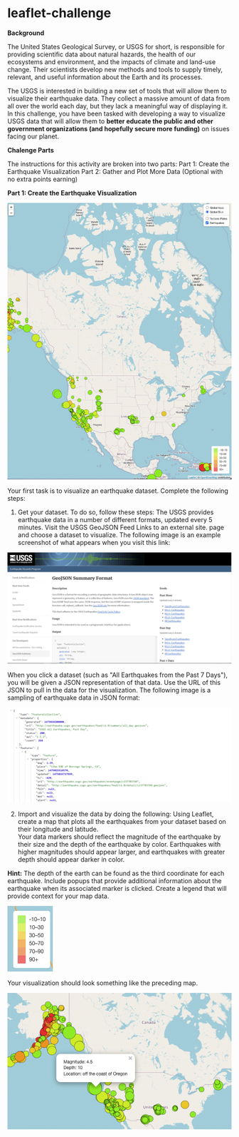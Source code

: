 # leaflet-challenge

**Background**

The United States Geological Survey, or USGS for short, is responsible for providing scientific data about natural hazards, the health of our ecosystems and environment, and the impacts of climate and land-use change. Their scientists develop new methods and tools to supply timely, relevant, and useful information about the Earth and its processes.

The USGS is interested in building a new set of tools that will allow them to visualize their earthquake data. They collect a massive amount of data from all over the world each day, but they lack a meaningful way of displaying it. In this challenge, you have been tasked with developing a way to visualize USGS data that will allow them to **better educate the public and other government organizations (and hopefully secure more funding)** on issues facing our planet.

**Chalenge Parts**

The instructions for this activity are broken into two parts:
Part 1: Create the Earthquake Visualization
Part 2: Gather and Plot More Data (Optional with no extra points earning)

**Part 1: Create the Earthquake Visualization**

![This is an image](https://github.com/cjallow01/leaflet-challenge/blob/main/images/p1-globalblue.png)




Your first task is to visualize an earthquake dataset. Complete the following steps:
1. Get your dataset. To do so, follow these steps:
  The USGS provides earthquake data in a number of different formats, updated every 5 minutes. 
    Visit the USGS GeoJSON Feed Links to an    external site. page and choose a dataset to visualize. 
      The following image is an example screenshot of what appears when you visit this link:


![This is an image](https://github.com/cjallow01/leaflet-challenge/blob/main/images/3-Data.png)

When you click a dataset (such as "All Earthquakes from the Past 7 Days"), you will be given a JSON representation of that data. Use the URL of this JSON to pull in the data for the visualization. The following image is a sampling of earthquake data in JSON format:

![This is an image](https://github.com/cjallow01/leaflet-challenge/blob/main/images/JSON.png)

2. Import and visualize the data by doing the following:
  Using Leaflet, create a map that plots all the earthquakes from your dataset based on their longitude and latitude.    
  Your data markers should reflect the magnitude of the earthquake by their size and the depth of the earthquake by color. Earthquakes
  with higher magnitudes should appear larger, and earthquakes with greater depth should appear darker in color.

**Hint:** The depth of the earth can be found as the third coordinate for each earthquake.
  Include popups that provide additional information about the earthquake when its associated marker is clicked.
  Create a legend that will provide context for your map data.
  
  ![This is an image](https://github.com/cjallow01/leaflet-challenge/blob/main/images/legen.png)
  
  Your visualization should look something like the preceding map.

![This is an image](https://github.com/cjallow01/leaflet-challenge/blob/main/images/popup.png)
